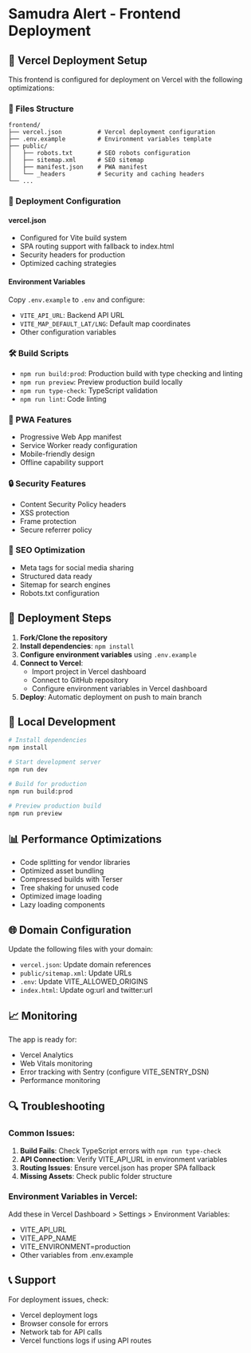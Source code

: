 # Samudra Alert - Frontend Deployment

## 🚀 Vercel Deployment Setup

This frontend is configured for deployment on Vercel with the following optimizations:

### 📁 Files Structure

```
frontend/
├── vercel.json          # Vercel deployment configuration
├── .env.example         # Environment variables template
├── public/
│   ├── robots.txt       # SEO robots configuration
│   ├── sitemap.xml      # SEO sitemap
│   ├── manifest.json    # PWA manifest
│   └── _headers         # Security and caching headers
└── ...
```

### 🔧 Deployment Configuration

#### vercel.json

- Configured for Vite build system
- SPA routing support with fallback to index.html
- Security headers for production
- Optimized caching strategies

#### Environment Variables

Copy `.env.example` to `.env` and configure:

- `VITE_API_URL`: Backend API URL
- `VITE_MAP_DEFAULT_LAT/LNG`: Default map coordinates
- Other configuration variables

### 🛠 Build Scripts

- `npm run build:prod`: Production build with type checking and linting
- `npm run preview`: Preview production build locally
- `npm run type-check`: TypeScript validation
- `npm run lint`: Code linting

### 📱 PWA Features

- Progressive Web App manifest
- Service Worker ready configuration
- Mobile-friendly design
- Offline capability support

### 🔒 Security Features

- Content Security Policy headers
- XSS protection
- Frame protection
- Secure referrer policy

### 🎯 SEO Optimization

- Meta tags for social media sharing
- Structured data ready
- Sitemap for search engines
- Robots.txt configuration

## 🚀 Deployment Steps

1. **Fork/Clone the repository**
2. **Install dependencies**: `npm install`
3. **Configure environment variables** using `.env.example`
4. **Connect to Vercel**:
   - Import project in Vercel dashboard
   - Connect to GitHub repository
   - Configure environment variables in Vercel dashboard
5. **Deploy**: Automatic deployment on push to main branch

## 🔧 Local Development

```bash
# Install dependencies
npm install

# Start development server
npm run dev

# Build for production
npm run build:prod

# Preview production build
npm run preview
```

## 📊 Performance Optimizations

- Code splitting for vendor libraries
- Optimized asset bundling
- Compressed builds with Terser
- Tree shaking for unused code
- Optimized image loading
- Lazy loading components

## 🌐 Domain Configuration

Update the following files with your domain:

- `vercel.json`: Update domain references
- `public/sitemap.xml`: Update URLs
- `.env`: Update VITE_ALLOWED_ORIGINS
- `index.html`: Update og:url and twitter:url

## 📈 Monitoring

The app is ready for:

- Vercel Analytics
- Web Vitals monitoring
- Error tracking with Sentry (configure VITE_SENTRY_DSN)
- Performance monitoring

## 🔍 Troubleshooting

### Common Issues:

1. **Build Fails**: Check TypeScript errors with `npm run type-check`
2. **API Connection**: Verify VITE_API_URL in environment variables
3. **Routing Issues**: Ensure vercel.json has proper SPA fallback
4. **Missing Assets**: Check public folder structure

### Environment Variables in Vercel:

Add these in Vercel Dashboard > Settings > Environment Variables:

- VITE_API_URL
- VITE_APP_NAME
- VITE_ENVIRONMENT=production
- Other variables from .env.example

## 📞 Support

For deployment issues, check:

- Vercel deployment logs
- Browser console for errors
- Network tab for API calls
- Vercel functions logs if using API routes
